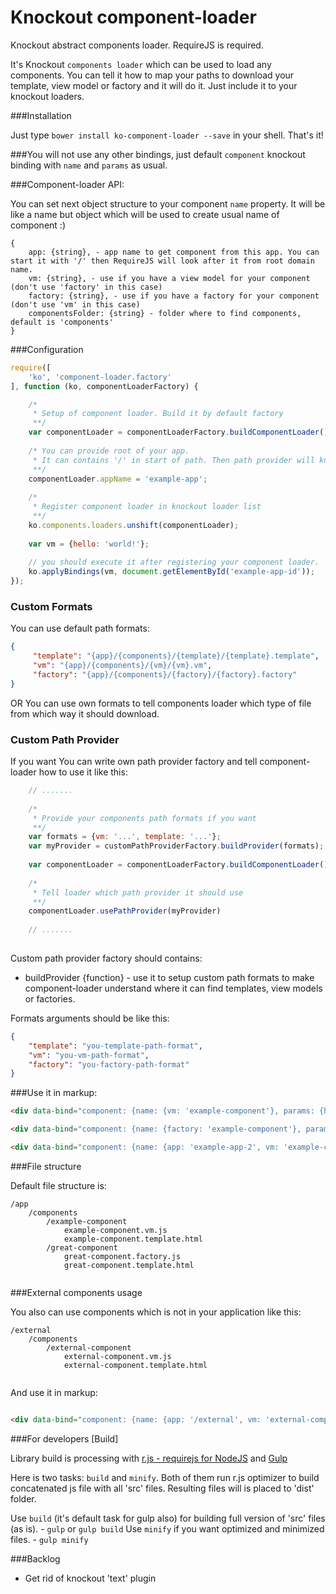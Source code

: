 # Knockout component-loader
Knockout abstract components loader. RequireJS is required.

It's Knockout `components loader` which can be used to load any components. You can tell it how to map your paths to download your template, view model or factory and it will do it. Just include it to your knockout loaders.

###Installation

Just type ```bower install ko-component-loader --save``` in your shell. That's it!

###You will not use any other bindings, just default `component` knockout binding with `name` and `params` as usual.

###Component-loader API:

You can set next object structure to your component `name` property. It will be like a name but object which will be used to create usual name of component :)
```
{
    app: {string}, - app name to get component from this app. You can start it with '/' then RequireJS will look after it from root domain name.
    vm: {string}, - use if you have a view model for your component (don't use 'factory' in this case)
    factory: {string}, - use if you have a factory for your component (don't use 'vm' in this case)
    componentsFolder: {string} - folder where to find components, default is 'components'
}
```

###Configuration

```javascript
require([
    'ko', 'component-loader.factory'
], function (ko, componentLoaderFactory) {

    /*
     * Setup of component loader. Build it by default factory
     **/
    var componentLoader = componentLoaderFactory.buildComponentLoader();
    
    /* You can provide root of your app.
     * It can contains '/' in start of path. Then path provider will know that you want to load js file from root of your domain.
     **/
    componentLoader.appName = 'example-app';
    
    /*
     * Register component loader in knockout loader list
     **/
    ko.components.loaders.unshift(componentLoader);
  
    var vm = {hello: 'world!'};
    
    // you should execute it after registering your component loader.
    ko.applyBindings(vm, document.getElementById('example-app-id'));
});

```
### Custom Formats
You can use default path formats:
```json
{
     "template": "{app}/{components}/{template}/{template}.template",
     "vm": "{app}/{components}/{vm}/{vm}.vm",
     "factory": "{app}/{components}/{factory}/{factory}.factory"
}

```
OR You can use own formats to tell components loader which type of file from which way it should download.

### Custom Path Provider
If you want You can write own path provider factory and tell component-loader how to use it like this:

```javascript
    // .......  
      
    /* 
     * Provide your components path formats if you want
     **/
    var formats = {vm: '...', template: '...'};
    var myProvider = customPathProviderFactory.buildProvider(formats);
    
    var componentLoader = componentLoaderFactory.buildComponentLoader();
    
    /* 
     * Tell loader which path provider it should use
     **/
    componentLoader.usePathProvider(myProvider)
    
    // .......
    
```

Custom path provider factory should contains:
    
* buildProvider {function} - use it to setup custom path formats to make component-loader understand where it can find templates, view models or factories. 

Formats arguments should be like this: 
```json
{
    "template": "you-template-path-format",
    "vm": "you-vm-path-format",
    "factory": "you-factory-path-format"
}
```

###Use it in markup:

```html
<div data-bind="component: {name: {vm: 'example-component'}, params: {hello: 'world'}}"></div>

<div data-bind="component: {name: {factory: 'example-component'}, params: {hello: 'world'}}"></div>

<div data-bind="component: {name: {app: 'example-app-2', vm: 'example-component'}, params: {hello: 'world'}}"></div>
```

###File structure

Default file structure is:

```
/app
    /components
        /example-component
            example-component.vm.js
            example-component.template.html
        /great-component
            great-component.factory.js
            great-component.template.html
            
```

###External components usage

You also can use components which is not in your application like this:

```
/external
    /components
        /external-component
            external-component.vm.js
            external-component.template.html
            
```

And use it in markup:

```html

<div data-bind="component: {name: {app: '/external', vm: 'external-component'}, params: {hello: 'world'}}"></div>

```

###For developers [Build]

Library build is processing with [r.js - requirejs for NodeJS](https://github.com/jrburke/r.js) and [Gulp](https://github.com/gulpjs/gulp)

Here is two tasks: ```build``` and ```minify```. Both of them run r.js optimizer to build concatenated js file with all 'src' files. 
Resulting files will is placed to 'dist' folder.

Use ```build``` (it's default task for gulp also) for building full version of 'src' files (as is). - ```gulp``` or ```gulp build```
Use ```minify``` if you want optimized and minimized files. - ```gulp minify```

###Backlog

* Get rid of knockout 'text' plugin
